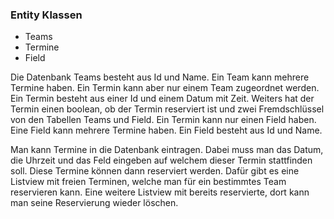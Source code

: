 ### Entity Klassen
- Teams
- Termine
- Field


Die Datenbank Teams besteht aus Id und Name. Ein Team kann mehrere Termine haben. 
Ein Termin kann aber nur einem Team zugeordnet werden. Ein Termin besteht aus einer Id und einem Datum mit Zeit.
Weiters hat der Termin einen boolean, ob der Termin reserviert ist und zwei Fremdschlüssel von den Tabellen
Teams und Field. Ein Termin kann nur einen Field haben. Eine Field kann mehrere Termine haben.
Ein Field besteht aus Id und Name.

Man kann Termine in die Datenbank eintragen. Dabei muss man das Datum, die Uhrzeit und das Feld eingeben auf welchem 
dieser Termin stattfinden soll. Diese Termine können dann reserviert werden. Dafür gibt es eine Listview mit 
freien Terminen, welche man für ein bestimmtes Team reservieren kann. Eine weitere Listview mit bereits reservierte,
dort kann man seine Reservierung wieder löschen. 

